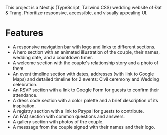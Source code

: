 <!-- Use this file to provide workspace-specific custom instructions to Copilot. For more details, visit https://code.visualstudio.com/docs/copilot/copilot-customization#_use-a-githubcopilotinstructionsmd-file -->

This project is a Next.js (TypeScript, Tailwind CSS) wedding website of Đạt & Trang. Prioritize responsive, accessible, and visually appealing UI.

# Features

- A responsive navigation bar with logo and links to different sections.
- A hero section with an animated illustration of the couple, their names, wedding date, and a countdown timer.
- A welcome section with the couple's relationship story and a photo of them.
- An event timeline section with dates, addresses (with link to Google Maps) and detailed timeline for 2 events: Civil ceremony and Wedding celebration.
- An RSVP section with a link to Google Form for guests to confirm their attendance.
- A dress code section with a color palette and a brief description of its inspiration.
- A registry section with a link to Paypal for guests to contribute.
- An FAQ section with common questions and answers.
- A gallery section with photos of the couple.
- A messsage from the couple signed with their names and their logo.
